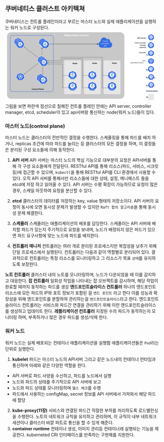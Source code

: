 
## 쿠버네티스 클러스트 아키텍쳐
쿠버네티스는 컨트롤 플레인이라고 부르는 마스터 노드와 실제 애플리케이션을 실행하는 워커 노드로 구성된다.
![image](./images/components-of-kubernetes.svg)
그림을 보면 파란색 점선으로 칠해진 컨트롤 플레인 안에는 API server, controller manager, etcd, scheduler이 있고 api서버랑 통신하는 node(워커 노드)들이 있다.

### 마스터 노드(control plane)
마스터 노드는 클러스터의 전반적인 결정을 수행한다. 스케줄링을 통해 파드를 배치 하거나, replicas 조건에 따라 파드를 늘리는 등 클러스터의 모든 결정을 하며, 이 결정들은 분리된 구성 요소들에 의해 동작한다.

1. __API 서버__
API 서버는 마스터 노드의 핵심 기능으로 대부분의 요청은 API서버를 통해 각 구성 요소들에게 전달된다.
RESTful API를 통해 리소스(파드, 서비스, 시크릿 등)에 접근할 수 있으며, `kubectl`을 통해 RESTful API를 CLI 환경에서 사용할 수 있다.
오직 API 서버를 통해서만 리소스들에 대한 상태, 설정, 메니페스트 들을 etcd에 저장 하고 읽어올 수 있다.
API 서버는 수평 확장이 가능하므로 요청이 많은 경우, 스케일 아웃하여 요청을 분산할 수 있다.

2. __etcd__
클러스터의 데이터를 저장하는 key, value 형태의 저장소이다.
API 서버의 요청이 동시에 오면 동시성 문제가 발생할 수 있지만 `Raft 합의 알고리즘`을 통해 동시성 문제 해결한다.

3. __스케줄러__
스케줄러는 애플리케이션의 배포를 담당한다. 
스케줄러는 API 서버에 배치할 파드가 있는지 주기적으로 요청을 보내며, 노드가 배정되지 않은 파드가 있으면 파드 요구사항에 맞는 노드에 파드를 배치한다.
 
4. __컨트롤러 매니저__
컨트롤러는 여러 개로 분리된 프로세스지만 복잡성을 낮추기 위해 단일 프로세스에서 실행된다.
컨트롤러는 다음과 같이 역할별로 분리되어 있다.
결과적으로 컨트롤러는 특정 리소스를 모니터링하고 그 리소스가 목표 `상태`를 유지하도록 보장한다.

__노트 컨트롤러__
클러스터 내의 노트를 모니터링하며, 노드가 다운되었을 때 이를 감지하고 대응한다.
__잡 컨트롤러__
일회성 작업을 나타내는 잡 오브젝트를 감시하며, 해당 작업이 완료할 때까지 동작하는 파드를 생성
__엔드포인트슬라이스 컨트롤러__
하나의 엔드포인트 리소스에 모든 파드의 IP와 포트 정보가 포함된 걸 `엔드 포인트` 라고 한다 이를 성능과 확장성을 위해 엔드포인트를 분할하여 관리하는걸 `엔드포인트슬라이스`라고 한다.
엔드포인트슬라이스 컨트롤러는 서비스와 파드간 연결을 관리하기 위해 이런 엔드포인트슬라이스를 생성하고 업데이트 한다.
__레플리케이션 컨트롤러__
지정된 수의 파드가 동작하는지 모니터링 하며, 부족하거나 많은 경우 파드를 생성/삭제 한다.


### 워커 노드
워커 노드는 실제 배포되는 컨테이너 애플리케이션을 실행함 애플리케이션들은 `Pod`라는 단위로 실행한다.

1. __kubelet__
파드는 마스터 노드의 API서버 그리고 같은 노드내의 컨테이너 런타임과 통신하며 아래와 같은 다양한 역할을 한다.
- API 서버로 파드 사양을 수신하고, 파드를 노드에서 실행
- 노드와 파드의 상태를 주기적으로 API 서버에 보고
- 노드와 파드 상태를 모니터링하며 `헬스 체크`를 수행
- 파드에서 사용하는 configMap, secret 정보를 API 서버에서 가져와서 해당 파드에 할당

2. __kube-proxy(11장)__
서비스와 연결된 파드간 적절한 부하를 처리하도록 로드밸런싱을 수행한다.
노트의 네트워크 규칙을 유지하고 관리하며, 이 규칙이 내부 네트워크 세션이나 클러스터 바깥 파트로 통신을 할 수 있게 해준다.
3. __container runtime__
컨테이너 생성, 이미지 관리등 컨테이너레 실행되는 기능을 제공한다.
kuberneted CRI 인터페이스를 만족하는 구현체를 지원한다.